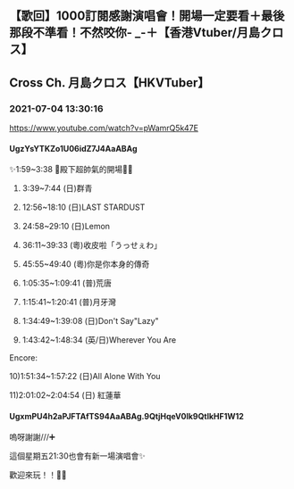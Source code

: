 ## 【歌回】1000訂閱感謝演唱會！開場一定要看＋最後那段不準看！不然咬你- _-＋【香港Vtuber/月島クロス】
## Cross Ch. 月島クロス【HKVTuber】
### 2021-07-04 13:30:16
https://www.youtube.com/watch?v=pWamrQ5k47E
#### UgzYsYTKZo1U06idZ7J4AaABAg
✨1:59~3:38 👑殿下超帥氣的開場💛💜

1) 3:39~7:44 (日)群青

2) 12:56~18:10 (日)LAST STARDUST

3) 24:58~29:10 (日)Lemon

4) 36:11~39:33 (粵)收皮啦「うっせぇわ」

5) 45:55~49:40 (粵)你是你本身的傳奇

6) 1:05:35~1:09:41 (普)荒唐

7) 1:15:41~1:20:41 (普)月牙灣

8) 1:34:49~1:39:08 (日)Don't Say"Lazy"

9) 1:43:42~1:48:34 (英/日)Wherever You Are

Encore:

10)1:51:34~1:57:22 (日)All Alone With You

11)2:01:02~2:04:54 (日) 紅蓮華

#### UgxmPU4h2aPJFTAfTS94AaABAg.9QtjHqeV0lk9QtlkHF1W12
嗚呀謝謝///➕

這個星期五21:30也會有新一場演唱會✨

歡迎來玩！！🥺💜

